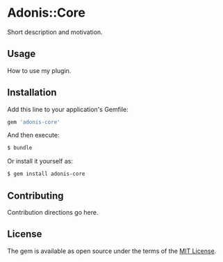 # Adonis::Core
Short description and motivation.

## Usage
How to use my plugin.

## Installation
Add this line to your application's Gemfile:

```ruby
gem 'adonis-core'
```

And then execute:
```bash
$ bundle
```

Or install it yourself as:
```bash
$ gem install adonis-core
```

## Contributing
Contribution directions go here.

## License
The gem is available as open source under the terms of the [MIT License](http://opensource.org/licenses/MIT).
